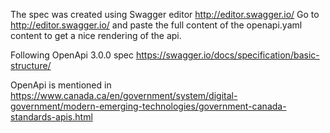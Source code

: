 The spec was created using Swagger editor http://editor.swagger.io/
Go to http://editor.swagger.io/ and paste the full content of the openapi.yaml content to get a nice rendering of the api.

Following OpenApi 3.0.0 spec https://swagger.io/docs/specification/basic-structure/

OpenApi is mentioned in https://www.canada.ca/en/government/system/digital-government/modern-emerging-technologies/government-canada-standards-apis.html
